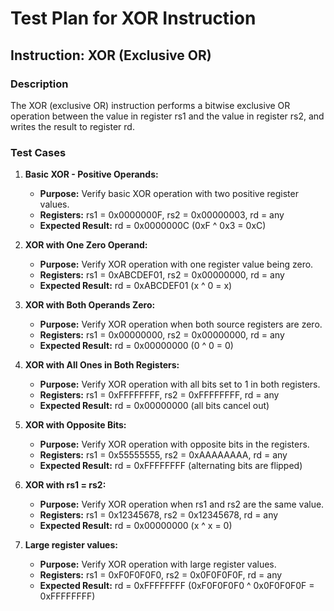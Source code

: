 # Test Plan for XOR Instruction

## Instruction: XOR (Exclusive OR)

### Description
The XOR (exclusive OR) instruction performs a bitwise exclusive OR operation between the value in register rs1 and the value in register rs2, and writes the result to register rd.

### Test Cases

1.  **Basic XOR - Positive Operands:**
    -   **Purpose:** Verify basic XOR operation with two positive register values.
    -   **Registers:** rs1 = 0x0000000F, rs2 = 0x00000003, rd = any
    -   **Expected Result:** rd = 0x0000000C (0xF ^ 0x3 = 0xC)

2.  **XOR with One Zero Operand:**
    -   **Purpose:** Verify XOR operation with one register value being zero.
    -   **Registers:** rs1 = 0xABCDEF01, rs2 = 0x00000000, rd = any
    -   **Expected Result:** rd = 0xABCDEF01 (x ^ 0 = x)

3.  **XOR with Both Operands Zero:**
    -   **Purpose:** Verify XOR operation when both source registers are zero.
    -   **Registers:** rs1 = 0x00000000, rs2 = 0x00000000, rd = any
    -   **Expected Result:** rd = 0x00000000 (0 ^ 0 = 0)

4.  **XOR with All Ones in Both Registers:**
    -   **Purpose:** Verify XOR operation with all bits set to 1 in both registers.
    -   **Registers:** rs1 = 0xFFFFFFFF, rs2 = 0xFFFFFFFF, rd = any
    -   **Expected Result:** rd = 0x00000000 (all bits cancel out)

5.  **XOR with Opposite Bits:**
    -   **Purpose:** Verify XOR operation with opposite bits in the registers.
    -   **Registers:** rs1 = 0x55555555, rs2 = 0xAAAAAAAA, rd = any
    -   **Expected Result:** rd = 0xFFFFFFFF (alternating bits are flipped)

6.  **XOR with rs1 = rs2:**
    -   **Purpose:** Verify XOR operation when rs1 and rs2 are the same value.
    -   **Registers:** rs1 = 0x12345678, rs2 = 0x12345678, rd = any
    -   **Expected Result:** rd = 0x00000000 (x ^ x = 0)

7.  **Large register values:**
    -   **Purpose:** Verify XOR operation with large register values.
    -   **Registers:** rs1 = 0xF0F0F0F0, rs2 = 0x0F0F0F0F, rd = any
    -   **Expected Result:** rd = 0xFFFFFFFF (0xF0F0F0F0 ^ 0x0F0F0F0F = 0xFFFFFFFF)
